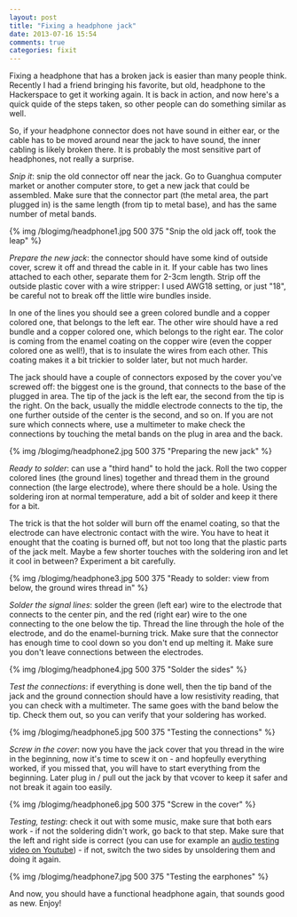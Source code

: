 ```yaml
---
layout: post
title: "Fixing a headphone jack"
date: 2013-07-16 15:54
comments: true
categories: fixit
---
```


Fixing a headphone that has a broken jack is easier than many people think. Recently I had a friend bringing his favorite, but old, headphone to the Hackerspace to get it working again. It is back in action, and now here's a quick quide of the steps taken, so other people can do something similar as well.

So, if your headphone connector does not have sound in either ear, or the cable has to be moved around near the jack to have sound, the inner cabling is likely broken there. It is probably the most sensitive part of headphones, not really a surprise.

*Snip it*: snip the old connector off near the jack. Go to Guanghua computer market or another computer store, to get a new jack that could be assembled. Make sure that the connector part (the metal area, the part plugged in) is the same length (from tip to metal base), and has the same number of metal bands.

{% img /blogimg/headphone1.jpg 500 375 "Snip the old jack off, took the leap" %}

*Prepare the new jack*: the connector should have some kind of outside cover, screw it off and thread the cable in it. If your cable has two lines attached to each other, separate them for 2-3cm length. Strip off the outside plastic cover with a wire stripper: I used AWG18 setting, or just "18", be careful not to break off the little wire bundles inside.

In one of the lines you should see a green colored bundle and a copper colored one, that belongs to the left ear. The other wire should have a red bundle and a copper colored one, which belongs to the right ear. The color is coming from the enamel coating on the copper wire (even the copper colored one as well!), that is to insulate the wires from each other. This coating makes it a bit trickier to solder later, but not much harder.

The jack should have a couple of connectors exposed by the cover you've screwed off: the biggest one is the ground, that connects to the base of the plugged in area. The tip of the jack is the left ear, the second from the tip is the right. On the back, usually the middle electrode connects to the tip, the one further outside of the center is the second, and so on. If you are not sure which connects where, use a multimeter to make check the connections by touching the metal bands on the plug in area and the back.

{% img /blogimg/headphone2.jpg 500 375 "Preparing the new jack" %}

*Ready to solder*: can use a "third hand" to hold the jack. Roll the two copper colored lines (the ground lines) together and thread them in the ground connection (the large electrode), where there should be a hole. Using the soldering iron at normal temperature, add a bit of solder and keep it there for a bit.

The trick is that the hot solder will burn off the enamel coating, so that the electrode can have electronic contact with the wire. You have to heat it enought that the coating is burned off, but not too long that the plastic parts of the jack melt. Maybe a few shorter touches with the soldering iron and let it cool in between? Experiment a bit carefully.

{% img /blogimg/headphone3.jpg 500 375 "Ready to solder: view from below, the ground wires thread in" %}

*Solder the signal lines*: solder the green (left ear) wire to the electrode that connects to the center pin, and the red (right ear) wire to the one connecting to the one below the tip. Thread the line through the hole of the electrode, and do the enamel-burning trick. Make sure that the connector has enough time to cool down so you don't end up melting it. Make sure you don't leave connections between the electrodes.

{% img /blogimg/headphone4.jpg 500 375 "Solder the sides" %}

*Test the connections*: if everything is done well, then the tip band of the jack and the ground connection should have a low resistivity reading, that you can check with a multimeter. The same goes with the band below the tip. Check them out, so you can verify that your soldering has worked.

{% img /blogimg/headphone5.jpg 500 375 "Testing the connections" %}

*Screw in the cover*: now you have the jack cover that you thread in the wire in the beginning, now it's time to scew it on - and hopfeully everything worked, if you missed that, you will have to start everything from the beginning. Later plug in / pull out the jack by that vcover to keep it safer and not break it again too easily.

{% img /blogimg/headphone6.jpg 500 375 "Screw in the cover" %}

*Testing, testing*: check it out with some music, make sure that both ears work - if not the soldering didn't work, go back to that step. Make sure that the left and right side is correct (you can use for example an [audio testing video on Youtube][audio]) - if not, switch the two sides by unsoldering them and doing it again.

{% img /blogimg/headphone7.jpg 500 375 "Testing the earphones" %}

And now, you should have a functional headphone again, that sounds good as new. Enjoy!

[audio]: http://youtu.be/4bJ0dvAl98k "Stereo Audio Test (Left, Right)"
